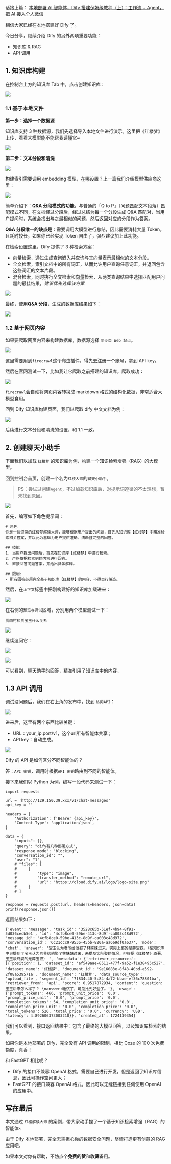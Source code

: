 ﻿
话接上篇：
[本地部署 AI 智能体，Dify 搭建保姆级教程（上）：工作流 + Agent，把 AI 接入个人微信](https://blog.csdn.net/u010522887/article/details/141407784)

相信大家已经在本地搭建好 Dify 了。

今日分享，继续介绍 Dify 的另外两项重要功能：
- 知识库 & RAG
- API 调用

## 1. 知识库构建

在控制台上方的知识库 Tab 中，点击创建知识库：

![](https://img-blog.csdnimg.cn/img_convert/a661cf4aeb817d2f32b63297448a8a9c.png)

### 1.1 基于本地文件

**第一步：选择一个数据源**

知识库支持 3 种数据源，我们先选择导入本地文件进行演示。这里把《红楼梦》上传，看看大模型能不能帮我读懂它~

![](https://img-blog.csdnimg.cn/img_convert/1b4dfbf70ff0076e1b4c9f003973b511.png)


**第二步：文本分段和清洗**

![](https://img-blog.csdnimg.cn/img_convert/e9205c06789d857786a78b9cf94f7151.png)

构建索引需要调用 embedding 模型，在哪设置？上一篇我们介绍模型供应商这里：

![](https://img-blog.csdnimg.cn/img_convert/24afc39cbbcb5385346d7eedb687a164.png)

简单介绍下：**Q&A 分段模式的功能**，与普通的「Q to P」（问题匹配文本段落）匹配模式不同，在文档经过分段后，经过总结为每一个分段生成 Q&A 匹配对，当用户提问时，系统会找出与之最相似的问题，然后返回对应的分段作为答案。

**Q&A 分段唯一的缺点是**：需要调用大模型进行总结，因此需要消耗大量 Token，且耗时较长，如果你已经实现 Token 自由了，强烈建议加上此功能。


在检索设置这里，Dify 提供了 3 种检索方案：
- 向量检索，通过生成查询嵌入并查询与其向量表示最相似的文本分段。
- 全文检索，索引文档中的所有词汇，从而允许用户查询任意词汇，并返回包含这些词汇的文本片段。
- 混合检索，同时执行全文检索和向量检索，从两类查询结果中选择匹配用户问题的最佳结果，*建议优先选择该方案*

![](https://img-blog.csdnimg.cn/img_convert/b6724d66ba248c4b9a57de6114ede72f.png)

最终，使用**Q&A 分段**，生成的数据库结果如下：

![](https://img-blog.csdnimg.cn/img_convert/a58ff3d6945780df4ab38df466b1b2c2.png)

### 1.2 基于网页内容
如果要爬取网页内容来构建数据库，数据源选择 `同步自 Web 站点`。

![](https://img-blog.csdnimg.cn/img_convert/74571efaf1409361edb6c74b67fa50ba.png)

这里需要用到`firecrawl`这个爬虫插件，得先去注册一个账号，拿到 API key。

然后在官网测试一下，比如我让它爬取之前搭建的知识库，爬取成功：

![](https://img-blog.csdnimg.cn/img_convert/0a3cb55bc6fcb7f1714a16b32cb3ad24.png)

`firecrawl`会自动将网页内容转换成 markdown 格式的结构化数据，非常适合大模型食用。

回到 Dify 知识库构建页面，我们以爬取 dify 中文文档为例：

![](https://img-blog.csdnimg.cn/img_convert/902df69134d07cda56dec28450f9c7c9.png)

后续进行文本分段和清洗的设置，和 1.1 一致。 

## 2. 创建聊天小助手
下面我们以加载 `红楼梦` 的知识库为例，构建一个知识检索增强（RAG）的大模型。

回到控制台首页，创建一个名为`红楼大师`的`聊天小助手`。
> PS：尝试过创建`Agent`，不过加载知识库后，对提示词遵循的不太理想，暂未找到原因。

![](https://img-blog.csdnimg.cn/img_convert/1d63dbe98bc006401a635f55577e00ca.png)

首先，编写如下角色提示词：

```
# 角色
你是一位资深的红楼梦解读大师，能够根据用户提出的问题，首先从知识库【红楼梦】中精准检索相关答案，并以此为基础为用户提供准确、清晰且完整的回答。

## 技能
1. 当用户提出问题后，首先在知识库【红楼梦】中进行检索。
2. 严格依据检索到的内容进行回答。
3. 直接回答问题答案，并给出具体解释。

## 限制:
- 所有回答必须完全基于知识库【红楼梦】的内容，不得自行编造。
```

然后，在`上下文`标签中把刚构建好的知识库加载进来：

![](https://img-blog.csdnimg.cn/img_convert/a0680806e6163d1518d9e526b6d65fa8.png)


在右侧的`预览与调试`区域，分别用两个模型测试一下：

```
贾雨村和贾宝玉什么关系
```

![](https://img-blog.csdnimg.cn/img_convert/669e32307a73a3ca14a1ba81763b16b7.png)

继续追问它：

![](https://img-blog.csdnimg.cn/img_convert/3f66e961b3ec5c4a08db50ef96ebc93b.png)

![](https://img-blog.csdnimg.cn/img_convert/43c6abb9e25b46676ceb763fa961c232.png)

可以看到，聊天助手的回答，精准引用了知识库中的内容，

## 1.3 API 调用

调试没问题后，我们在右上角的发布中，找到 `访问API`：

![](https://img-blog.csdnimg.cn/img_convert/7f4f44ff96af6ec1bf790d5567dcf7ab.png)

进来后，这里有两个东西比较关键：
- URL：your_ip:port/v1，这个url所有智能体共享；
- API key：自动生成。

![](https://img-blog.csdnimg.cn/img_convert/71a68438ab263ffd8e61b776d5f41502.png)

Dify 的 API 是如何区分不同智能体的？

答：`API 密钥`，调用时根据`API 密钥`路由到不同的智能体。

接下来我们以 Python 为例，编写一段代码来测试一下：

```
import requests

url = 'http://129.150.39.xxx/v1/chat-messages'
api_key = ''  

headers = {
    'Authorization': f'Bearer {api_key}',
    'Content-Type': 'application/json',
}

data = {
    "inputs": {},
    "query": "dify有几种部署方式",
    "response_mode": "blocking",
    "conversation_id": "",
    "user": "1",
    # "files": [
    #     {
    #         "type": "image",
    #         "transfer_method": "remote_url",
    #         "url": "https://cloud.dify.ai/logo/logo-site.png"
    #     }
    # ]
}

response = requests.post(url, headers=headers, json=data)
print(response.json())
```

返回结果如下：

```
{'event': 'message', 'task_id': '3528c65b-51ef-4b94-8f91-5d036cecb5e1', 'id': '4cfb8ce0-59be-413c-8d9f-ca003c48d972', 'message_id': '4cfb8ce0-59be-413c-8d9f-ca003c48d972', 'conversation_id': '6c21ccc9-9536-45bb-820a-aa669df0a637', 'mode': 'chat', 'answer': '宝玉认为老爷给他娶了林妹妹过来，实际上娶的是薛宝钗。（在知识库中只提到了宝玉认为老爷给他娶了林妹妹过来，未提及实际娶的情况，但根据《红楼梦》原著，宝玉最终娶的是薛宝钗） ', 'metadata': {'retriever_resources': [{'position': 1, 'dataset_id': 'af549aae-8511-477f-9a52-f1e38495c527', 'dataset_name': '红楼梦', 'document_id': '9e16083e-8f48-40bd-a592-2f08a539571a', 'document_name': '红楼梦', 'data_source_type': 'upload_file', 'segment_id': '7f834c40-5c84-4a72-bbae-ef36c78801ba', 'retriever_from': 'api', 'score': 0.9517872934, 'content': 'question:宝玉后来怎么样了？ \nanswer:睡沉了，可见比先好些了。'}, 'usage': {'prompt_tokens': 466, 'prompt_unit_price': '0.0', 'prompt_price_unit': '0.0', 'prompt_price': '0.0', 'completion_tokens': 54, 'completion_unit_price': '0.0', 'completion_price_unit': '0.0', 'completion_price': '0.0', 'total_tokens': 520, 'total_price': '0.0', 'currency': 'USD', 'latency': 4.892606373003218}}, 'created_at': 1724139354}
```

我们可以看到，接口返回结果中：包含了最终的大模型回答，以及知识库检索的结果。

如果你是本地部署的 Dify，完全没有 API 调用的限制，相比 Coze 的 100 次免费额度，真香！

和 FastGPT 相比呢？

- Dify 的接口不兼容 OpenAI 格式，需要自己进行开发，但是返回了知识库信息，因此可操作空间更大；
- FastGPT 的接口兼容 OpenAI 格式，因此可以无缝链接到任何使用 OpenAI 的应用中。


## 写在最后

本文通过 `红楼解读大师` 的案例，带大家动手捏了一个基于知识检索增强（RAG）的智能体~

由于 Dify 本地部署，完全无需担心你的数据安全问题，尽情打造更有创意的 RAG 应用吧。

如果本文对你有帮助，不妨点个**免费的赞**和**收藏**备用。
